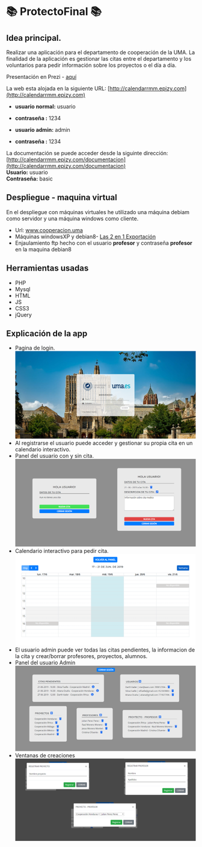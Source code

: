  # :books: ProtectoFinal :books:

## Idea principal.

Realizar una aplicación para el departamento de cooperación de la UMA. 
La finalidad de la aplicación es gestionar las citas entre el departamento y los voluntarios para pedir información sobre los proyectos o el día a día.<br>

Presentación en Prezi - [aquí](https://prezi.com/view/kFjz9PvYH6cYdMzBUg4m/)

La web esta alojada en la siguiente URL: [http://calendarrmm.epizy.com](http://calendarrmm.epizy.com)

* **usuario normal:** usuario
* **contraseña :** 1234

* **usuario admin:** admin
* **contraseña :** 1234

La documentación se puede acceder desde la siguinte dirección: [http://calendarrmm.epizy.com/documentacion](http://calendarrmm.epizy.com/documentacion) <br>
**Usuario:** usuario<br>
**Contraseña:** basic

## Despliegue - maquina virtual
En el despliegue con máquinas virtuales he utilizado una máquina debiam como servidor y una máquina windows como cliente.
* Url: www.cooperacion.uma
* Máquinas windowsXP y debian8- [Las 2 en 1 Exportación](https://drive.google.com/file/d/1GEjk3Gj-oumcEO18g-yqEXsZvwDQ9kcL/view)
* Enjaulamiento ftp hecho con el usuario **profesor** y contraseña **profesor** en la maquina debian8

## Herramientas usadas
* PHP 
* Mysql
* HTML
* JS
* CSS3
* jQuery

## Explicación de la app



* Pagina de login.<br>
![](/Fotos%20proyecto/1.png)
* Al registrarse el usuario puede acceder y gestionar su propia cita en un calendario interactivo.<br>
* Panel del usuario con y sin cita.<br>
![](/Fotos%20proyecto/3.png)
* Calendario interactivo para pedir cita. <br>
![](/Fotos%20proyecto/2.png)
* El usuario admin puede ver todas las citas pendientes, la informacion de la cita y crear/borrar profesores, proyectos, alumnos.<br>
* Panel del usuario Admin<br>
![](/Fotos%20proyecto/4.png)
* Ventanas de creaciones<br>
![](/Fotos%20proyecto/5.png)




